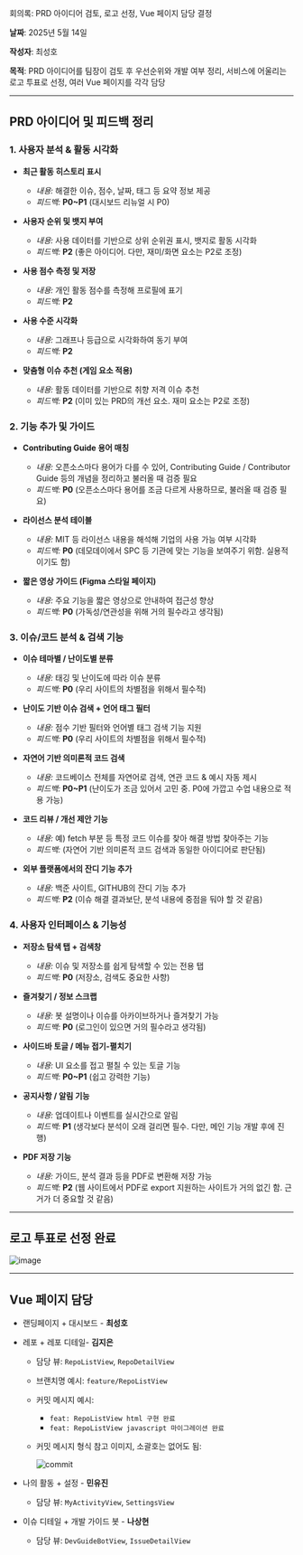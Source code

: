 회의록: PRD 아이디어 검토, 로고 선정, Vue 페이지 담당 결정

**날짜**: 2025년 5월 14일  

**작성자**: 최성호  

**목적**: PRD 아이디어를 팀장이 검토 후 우선순위와 개발 여부 정리, 서비스에 어울리는 로고 투표로 선정, 여러 Vue 페이지를 각각 담당

---

## PRD 아이디어 및 피드백 정리

### 1. 사용자 분석 & 활동 시각화

-   **최근 활동 히스토리 표시**
    -   *내용:* 해결한 이슈, 점수, 날짜, 태그 등 요약 정보 제공
    -   *피드백:* **P0~P1** (대시보드 리뉴얼 시 P0)

-   **사용자 순위 및 뱃지 부여**
    -   *내용:* 사용 데이터를 기반으로 상위 순위권 표시, 뱃지로 활동 시각화
    -   *피드백:* **P2** (좋은 아이디어. 다만, 재미/화면 요소는 P2로 조정)

-   **사용 점수 측정 및 저장**
    -   *내용:* 개인 활동 점수를 측정해 프로필에 표기
    -   *피드백:* **P2**

-   **사용 수준 시각화**
    -   *내용:* 그래프나 등급으로 시각화하여 동기 부여
    -   *피드백:* **P2**

-   **맞춤형 이슈 추천 (게임 요소 적용)**
    -   *내용:* 활동 데이터를 기반으로 취향 저격 이슈 추천
    -   *피드백:* **P2** (이미 있는 PRD의 개선 요소. 재미 요소는 P2로 조정)

### 2. 기능 추가 및 가이드

-   **Contributing Guide 용어 매칭**
    -   *내용:* 오픈소스마다 용어가 다를 수 있어, Contributing Guide / Contributor Guide 등의 개념을 정리하고 불러올 때 검증 필요
    -   *피드백:* **P0** (오픈소스마다 용어를 조금 다르게 사용하므로, 불러올 때 검증 필요)

-   **라이선스 분석 테이블**
    -   *내용:* MIT 등 라이선스 내용을 해석해 기업의 사용 가능 여부 시각화
    -   *피드백:* **P0** (데모데이에서 SPC 등 기관에 맞는 기능을 보여주기 위함. 실용적이기도 함)

-   **짧은 영상 가이드 (Figma 스타일 페이지)**
    -   *내용:* 주요 기능을 짧은 영상으로 안내하여 접근성 향상
    -   *피드백:* **P0** (가독성/연관성을 위해 거의 필수라고 생각됨)

### 3. 이슈/코드 분석 & 검색 기능

-   **이슈 테마별 / 난이도별 분류**
    -   *내용:* 태깅 및 난이도에 따라 이슈 분류
    -   *피드백:* **P0** (우리 사이트의 차별점을 위해서 필수적)

-   **난이도 기반 이슈 검색 + 언어 태그 필터**
    -   *내용:* 점수 기반 필터와 언어별 태그 검색 기능 지원
    -   *피드백:* **P0** (우리 사이트의 차별점을 위해서 필수적)

-   **자연어 기반 의미론적 코드 검색**
    -   *내용:* 코드베이스 전체를 자연어로 검색, 연관 코드 & 예시 자동 제시
    -   *피드백:* **P0~P1** (난이도가 조금 있어서 고민 중. P0에 가깝고 수업 내용으로 적용 가능)

-   **코드 리뷰 / 개선 제안 기능**
    -   *내용:* 예) fetch 부분 등 특정 코드 이슈를 찾아 해결 방법 찾아주는 기능
    -   *피드백:* (자연어 기반 의미론적 코드 검색과 동일한 아이디어로 판단됨)

-   **외부 플랫폼에서의 잔디 기능 추가**
    -   *내용:* 백준 사이트, GITHUB의 잔디 기능 추가
    -   *피드백:* **P2** (이슈 해결 결과보단, 분석 내용에 중점을 둬야 할 것 같음)

### 4. 사용자 인터페이스 & 기능성

-   **저장소 탐색 탭 + 검색창**
    -   *내용:* 이슈 및 저장소를 쉽게 탐색할 수 있는 전용 탭
    -   *피드백:* **P0** (저장소, 검색도 중요한 사항)

-   **즐겨찾기 / 정보 스크랩**
    -   *내용:* 봇 설명이나 이슈를 아카이브하거나 즐겨찾기 가능
    -   *피드백:* **P0** (로그인이 있으면 거의 필수라고 생각됨)

-   **사이드바 토글 / 메뉴 접기-펼치기**
    -   *내용:* UI 요소를 접고 펼칠 수 있는 토글 기능
    -   *피드백:* **P0~P1** (쉽고 강력한 기능)

-   **공지사항 / 알림 기능**
    -   *내용:* 업데이트나 이벤트를 실시간으로 알림
    -   *피드백:* **P1** (생각보다 분석이 오래 걸리면 필수. 다만, 메인 기능 개발 후에 진행)

-   **PDF 저장 기능**
    -   *내용:* 가이드, 분석 결과 등을 PDF로 변환해 저장 가능
    -   *피드백:* **P2** (웹 사이트에서 PDF로 export 지원하는 사이트가 거의 없긴 함. 근거가 더 중요할 것 같음)
 
---

## 로고 투표로 선정 완료
![image](https://github.com/user-attachments/assets/2bf58170-2f45-4d80-aa1d-6a87ffa48def)

---

## Vue 페이지 담당

-   랜딩페이지 + 대시보드 - **최성호**

-   레포 + 레포 디테일- **김지은**
    -   담당 뷰: `RepoListView`, `RepoDetailView`
    -   브랜치명 예시: `feature/RepoListView`
    -   커밋 메시지 예시:
        -   `feat: RepoListView html 구현 완료`
        -   `feat: RepoListView javascript 마이그레이션 완료`
    -   커밋 메시지 형식 참고 이미지, 소괄호는 없어도 됨:
    
        ![commit](https://github.com/user-attachments/assets/5ca75c1a-7306-462c-9f84-7c48276388d4)

-   나의 활동 + 설정 - **민유진**
    -   담당 뷰: `MyActivityView`, `SettingsView`

-   이슈 디테일 + 개발 가이드 봇 - **나상현**
    -   담당 뷰: `DevGuideBotView`, `IssueDetailView`

